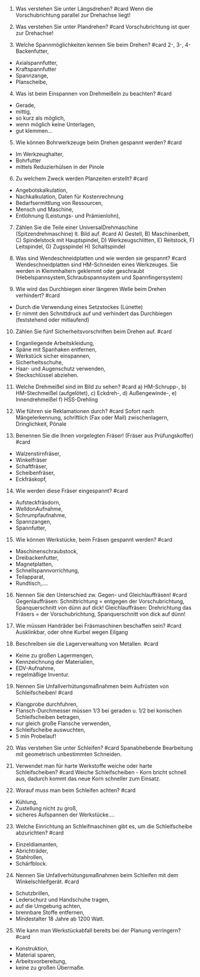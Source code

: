 1. Was verstehen Sie unter Längsdrehen? #card
Wenn die Vorschubrichtung parallel zur Drehachse liegt!

2. Was verstehen Sie unter Plandrehen? #card
Vorschubrichtung ist quer zur Drehachse!

3. Welche Spannmöglichkeiten kennen Sie beim Drehen? #card
2-,
3-,
4-Backenfutter,
- Axialspannfutter,
- Kraftspannfutter
- Spannzange,
- Planscheibe,

4. Was ist beim Einspannen von Drehmeißeln zu beachten? #card
- Gerade,
- mittig,
- so kurz als möglich,
- wenn möglich keine Unterlagen,
- gut klemmen...

5. Wie können Bohrwerkzeuge beim Drehen gespannt werden? #card
- Im Werkzeughalter,
- Bohrfutter
- mittels Reduzierhülsen in der Pinole

6. Zu welchem Zweck werden Planzeiten erstellt? #card
- Angebotskalkulation,
- Nachkalkulation, Daten für Kostenrechnung
- Bedarfsermittlung von Ressourcen,
- Mensch und Maschine,
- Entlohnung (Leistungs- und Prämienlohn),

7. Zählen Sie die Teile einer UniversalDrehmaschine (Spitzendrehmaschine) lt. Bild auf. #card
A) Gestell,
B) Maschinenbett,
C) Spindelstock mit Hauptspindel,
D) Werkzeugschlitten,
E) Reitstock,
F) Leitspindel,
G) Zugsspindel
H) Schaltspindel

8. Was sind Wendeschneidplatten und wie werden sie gespannt? #card
Wendeschneidplatten sind HM-Schneiden eines Werkzeuges.
Sie werden in Klemmhaltern geklemmt oder geschraubt
(Hebelspannsystem,Schraubspannsystem und Spannfingersystem)

9. Wie wird das Durchbiegen einer längeren Welle beim Drehen verhindert? #card
- Durch die Verwendung eines Setzstockes (Lünette)
- Er nimmt den Schnittdruck auf und verhindert das Durchbiegen (feststehend oder mitlaufend)

10. Zählen Sie fünf Sicherheitsvorschriften beim Drehen auf. #card
- Enganliegende
Arbeitskleidung,
- Späne mit Spanhaken entfernen,
- Werkstück sicher einspannen,
- Sicherheitsschuhe,
- Haar- und Augenschutz verwenden,
- Steckschlüssel abziehen.

11. Welche Drehmeißel sind im Bild zu sehen? #card
a) HM-Schrupp-,
b) HM-Stechmeißel (aufgelötet),
c) Eckdreh-,
d) Außengewinde-,
e) Innendrehmeißel
f) HSS-Drehling

12. Wie führen sie Reklamationen durch? #card
Sofort nach Mängelerkennung,
schriftlich (Fax oder Mail) zwischenlagern, Dringlichkeit, Pönale

13. Benennen Sie die Ihnen vorgelegten Fräser! (Fräser aus Prüfungskoffer) #card
- Walzenstirnfräser,
- Winkelfräser
- Schaftfräser,
- Scheibenfräser,
- Eckfräskopf,

14. Wie werden diese Fräser eingespannt? #card
- Aufsteckfräsdorn,
- WelldonAufnahme,
- Schrumpfaufnahme,
- Spannzangen,
- Spannfutter,

15. Wie können Werkstücke, beim Fräsen gespannt werden? #card
- Maschinenschraubstock,
- Dreibackenfutter,
- Magnetplatten,
- Schnellspannvorrichtung,
- Teilapparat,
- Rundtisch,....

16. Nennen Sie den Unterschied zw. Gegen- und Gleichlauffräsen! #card
Gegenlauffräsen:
Schnittrichtung = entgegen der Vorschubrichtung, Spanquerschnitt von
dünn auf dick!
Gleichlauffräsen:
Drehrichtung das Fräsers = der Vorschubrichtung, Spanquerschnitt von dick auf dünn!

17. Wie müssen Handräder bei Fräsmaschinen beschaffen sein? #card
Ausklinkbar, oder ohne Kurbel wegen Eilgang

18. Beschreiben sie die Lagerverwaltung von Metallen. #card
- Keine zu großen Lagermengen,
- Kennzeichnung der Materialien,
- EDV-Aufnahme,
- regelmäßige Inventur.

19. Nennen Sie Unfallverhütungsmaßnahmen beim Aufrüsten von Schleifscheiben! #card
- Klangprobe durchfuhren,
- Flansch-Durchmesser müssen 1/3 bei geraden u. 1/2 bei konischen Schleifscheiben betragen,
- nur gleich große Flansche verwenden,
- Schleifscheibe auswuchten,
- 5 min Probelauf!

20. Was verstehen Sie unter Schleifen? #card
Spanabhebende Bearbeitung mit
geometrisch unbestimmten Schneiden.

21. Verwendet man für harte Werkstoffe weiche oder harte Schleifscheiben? #card
Weiche Schleifscheiben - Korn bricht schnell aus, dadurch kommt das neue Korn schneller zum Einsatz.

22. Worauf muss man beim Schleifen achten? #card
- Kühlung,
- Zustellung nicht zu groß,
- sicheres Aufspannen der Werkstücke....

23. Welche Einrichtung an Schleifmaschinen gibt es, um die Schleifscheibe abzurichten? #card
- Einzeldiamanten,
- Abrichträder,
- Stahlrollen,
- Schärfblock.

24. Nennen Sie Unfallverhütungsmaßnahmen beim Schleifen mit dem Winkelschleifgerät. #card
- Schutzbrillen,
- Lederschurz und Handschuhe tragen,
- auf die Umgebung achten,
- brennbare Stoffe entfernen,
- Mindestalter 18 Jahre ab 1200 Watt.

25. Wie kann man Werkstückabfall bereits bei der Planung verringern? #card 
- Konstruktion,
- Material sparen,
- Arbeitsvorbereitung,
- keine zu großen Übermaße.
